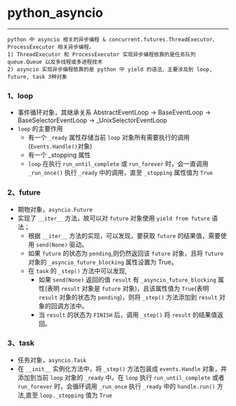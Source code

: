 # python_asyncio
---
```
python 中 asyncio 相关的异步编程 & concurrent.futures.ThreadExecutor、ProcessExecutor 相关异步编程。
1) ThreadExecutor 和 ProcessExecutor 实现异步编程依靠的是任务队列 queue.Queue 以及多线程或多进程技术
2) asyncio 实现异步编程依靠的是 python 中 yield 的语法，主要涉及到 loop, future, task 3种对象
```
### 1、loop
- 事件循环对象，其继承关系 AbstractEventLoop -> BaseEventLoop -> BaseSelectorEventLoop -> _UnixSelectorEventLoop
- `loop` 的主要作用
  - 有一个 `_ready` 属性存储当前 `loop` 对象所有需要执行的调用(`Events.Handle()`对象)
  - 有一个 _stopping 属性
  - `loop` 在执行 `run_until_complete` 或 `run_forever` 时，会一直调用 `_run_once()` 执行 `_ready` 中的调用，直至 `_stopping` 属性值为 `True`

### 2、future
- 期物对象，`asyncio.Future`
- 实现了 `__iter__` 方法，故可以对 `future` 对象使用 `yield from future` 语法；
  - 根据 `__iter__` 方法的实现，可以发现，要获取 `future` 的结果值，需要使用 `send(None)` 驱动。
  - 如果 `future` 的状态为 `pending`,则仍然返回该 `future` 对象，且将 `future` 对象的 `_asyncio_future_blocking` 属性设置为 True。
  - 在 `task` 的 `_step()` 方法中可以发现,
    - 如果 `send(None)` 返回的值 `result` 有 `_asyncio_future_blocking` 属性(表明 `result` 对象是 `future` 对象)，且该属性值为 `True`(表明 `result` 对象的状态为 `pending`)，则将 `_step()` 方法添加到 `result` 对象的回调方法中。
    - 当 `result` 的状态为 `FINISH` 后，调用 `_step()` 将 `result` 的结果值返回。

### 3、task
- 任务对象，`asyncio.Task`
- 在 `__init__` 实例化方法中，将 `_step()` 方法包装成 `events.Handle` 对象，并添加到当前 `loop` 对象的 `_ready` 中。在 `loop` 执行 `run_until_complete` 或者 `run_forever` 时，会循环调用 `_run_once` 执行 `_ready` 中的 `handle.run()` 方法,直至 `loop._stopping` 值为 `True`
